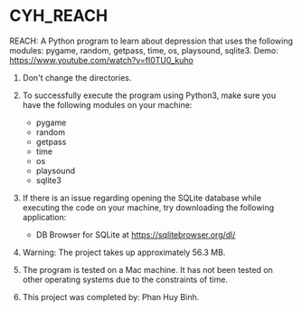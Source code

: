 # CYH_REACH
REACH: A Python program to learn about depression that uses the following modules: pygame, random, getpass, time, os, playsound, sqlite3. Demo: https://www.youtube.com/watch?v=fI0TU0_kuho

1. Don't change the directories.

2. To successfully execute the program using Python3, make sure you have the following modules on your machine:
	- pygame
	- random
	- getpass
	- time
	- os
	- playsound
	- sqlite3

3. If there is an issue regarding opening the SQLite database while executing the code on your machine, try downloading the following application:
	- DB Browser for SQLite at https://sqlitebrowser.org/dl/

4. Warning: The project takes up approximately 56.3 MB.

5. The program is tested on a Mac machine. It has not been tested on other operating systems due to the constraints of time.

6. This project was completed by: Phan Huy Binh.
